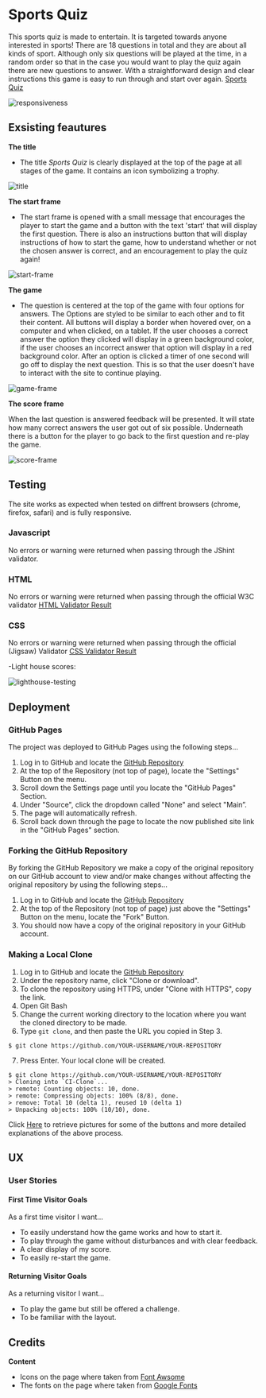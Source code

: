 # Sports Quiz

This sports quiz is made to entertain. It is targeted towards anyone interested in sports! There are 18 questions in total and they are about all kinds of sport. Although only six questions will be played at the time, in a random order so that in the case you would want to play the quiz again there are new questions to answer. With a straightforward design and clear instructions this game is easy to run through and start over again. [Sports Quiz](https://vilmaturesson.github.io/quiz/)

![responsiveness](https://user-images.githubusercontent.com/89077706/144608789-0da435dd-267c-409f-8964-8d5876afec7a.png)

## Exsisting feautures

**The title**

- The title *Sports Quiz* is clearly displayed at the top of the page at all stages of the game. It contains an icon symbolizing a trophy.

![title](https://user-images.githubusercontent.com/89077706/144297750-80c9a702-6789-4d7d-8a85-7dc18ae25db0.png)

**The start frame**

- The start frame is opened with a small message that encourages the player to start the game and a button with the text 'start' that will display the first question. There is also an instructions button that will display instructions of how to start the game, how to understand whether or not the chosen answer is correct, and an encouragement to play the quiz again!

![start-frame](https://user-images.githubusercontent.com/89077706/144608819-297692cb-2e62-4457-ab3f-a2994b48b104.png)

**The game**

- The question is centered at the top of the game with four options for answers. The Options are styled to be similar to each other and to fit their content. All buttons will display a border when hovered over, on a computer and when clicked, on a tablet. If the user chooses a correct answer the option they clicked will display in a green background color, if the user chooses an incorrect answer that option will display in a red background color. After an option is clicked a timer of one second will go off to display the next question. This is so that the user doesn't have to interact with the site to continue playing.

![game-frame](https://user-images.githubusercontent.com/89077706/144608847-fd4200f1-f6d8-4eb0-a9fc-0fa450354f92.png)

**The score frame**

When the last question is answered feedback will be presented. It will state how many correct answers the user got out of six possible. Underneath there is a button for the player to go back to the first question and re-play the game.

![score-frame](https://user-images.githubusercontent.com/89077706/144608878-7d370196-b37d-4a54-a8a1-6efb66236de8.png)

## Testing

The site works as expected when tested on diffrent browsers (chrome, firefox, safari) and is fully responsive.

### Javascript

No errors or warning were returned when passing through the JShint validator.

### HTML

No errors or warning were returned when passing through the official W3C validator
[HTML Validator Result](https://validator.w3.org/nu/?doc=https%3A%2F%2Fvilmaturesson.github.io%2Fquiz%2F)

### CSS

No errors or warning were returned when passing through the official (Jigsaw) Validator
[CSS Validator Result](https://jigsaw.w3.org/css-validator/validator?uri=https%3A%2F%2Fvilmaturesson.github.io%2Fquiz%2F&profile=css3svg&usermedium=all&warning=1&vextwarning=&lang=sv9)

-Light house scores:

![lighthouse-testing](https://user-images.githubusercontent.com/89077706/144297517-27f15abb-e8cd-4451-b3dc-e7cc72de3fd0.png)

## Deployment

### GitHub Pages

The project was deployed to GitHub Pages using the following steps...

1. Log in to GitHub and locate the [GitHub Repository](https://github.com/)
2. At the top of the Repository (not top of page), locate the "Settings" Button on the menu.
3. Scroll down the Settings page until you locate the "GitHub Pages" Section.
4. Under "Source", click the dropdown called "None" and select "Main”.
5. The page will automatically refresh.
6. Scroll back down through the page to locate the now published site link in the "GitHub Pages" section.

### Forking the GitHub Repository

By forking the GitHub Repository we make a copy of the original repository on our GitHub account to view and/or make changes without affecting the original repository by using the following steps...

1. Log in to GitHub and locate the [GitHub Repository](https://github.com/)
2. At the top of the Repository (not top of page) just above the "Settings" Button on the menu, locate the "Fork" Button.
3. You should now have a copy of the original repository in your GitHub account.

### Making a Local Clone

1. Log in to GitHub and locate the [GitHub Repository](https://github.com/)
2. Under the repository name, click "Clone or download".
3. To clone the repository using HTTPS, under "Clone with HTTPS", copy the link.
4. Open Git Bash
5. Change the current working directory to the location where you want the cloned directory to be made.
6. Type `git clone`, and then paste the URL you copied in Step 3.

```
$ git clone https://github.com/YOUR-USERNAME/YOUR-REPOSITORY
```

7. Press Enter. Your local clone will be created.

```
$ git clone https://github.com/YOUR-USERNAME/YOUR-REPOSITORY
> Cloning into `CI-Clone`...
> remote: Counting objects: 10, done.
> remote: Compressing objects: 100% (8/8), done.
> remove: Total 10 (delta 1), reused 10 (delta 1)
> Unpacking objects: 100% (10/10), done.
```

Click [Here](https://help.github.com/en/github/creating-cloning-and-archiving-repositories/cloning-a-repository#cloning-a-repository-to-github-desktop) to retrieve pictures for some of the buttons and more detailed explanations of the above process.

## UX

### User Stories 

#### First Time Visitor Goals

As a first time visitor I want…
- To easily understand how the game works and how to start it.
- To play through the game without disturbances and with clear feedback. 
- A clear display of my score. 
- To easily re-start the game.

#### Returning Visitor Goals

As a returning visitor I want…
- To play the game but still be offered a challenge. 
- To be familiar with the layout.

## Credits

**Content**

- Icons on the page where taken from [Font Awsome](https://fontawesome.com/)
- The fonts on the page where taken from [Google Fonts](https://fonts.google.com/)
